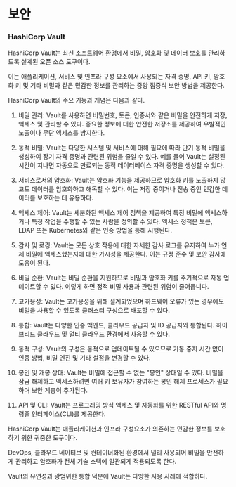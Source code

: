 보안
===

### HashiCorp Vault

HashiCorp Vault는 최신 소프트웨어 환경에서 비밀, 암호화 및 데이터 보호를 관리하도록 설계된 오픈 소스 도구이다. 

이는 애플리케이션, 서비스 및 인프라 구성 요소에서 사용되는 자격 증명, API 키, 암호화 키 및 기타 비밀과 같은 민감한 정보를 관리하는 중앙 집중식 보안 방법을 제공한다.

HashiCorp Vault의 주요 기능과 개념은 다음과 같다.


1. 비밀 관리: Vault를 사용하면 비밀번호, 토큰, 인증서와 같은 비밀을 안전하게 저장, 액세스 및 관리할 수 있다. 중요한 정보에 대한 안전한 저장소를 제공하여 우발적인 노출이나 무단 액세스를 방지한다.

2. 동적 비밀: Vault는 다양한 시스템 및 서비스에 대해 필요에 따라 단기 동적 비밀을 생성하여 장기 자격 증명과 관련된 위험을 줄일 수 있다. 예를 들어 Vault는 설정된 시간이 지나면 자동으로 만료되는 동적 데이터베이스 자격 증명을 생성할 수 있다.

3. 서비스로서의 암호화: Vault는 암호화 기능을 제공하므로 암호화 키를 노출하지 않고도 데이터를 암호화하고 해독할 수 있다. 이는 저장 중이거나 전송 중인 민감한 데이터를 보호하는 데 유용하다.

4. 액세스 제어: Vault는 세분화된 액세스 제어 정책을 제공하여 특정 비밀에 액세스하거나 특정 작업을 수행할 수 있는 사람을 정의할 수 있다. 액세스 정책은 토큰, LDAP 또는 Kubernetes와 같은 인증 방법을 통해 시행된다.

5. 감사 및 로깅: Vault는 모든 상호 작용에 대한 자세한 감사 로그를 유지하여 누가 언제 비밀에 액세스했는지에 대한 가시성을 제공한다. 이는 규정 준수 및 보안 감사에 도움이 된다.

6. 비밀 순환: Vault는 비밀 순환을 지원하므로 비밀과 암호화 키를 주기적으로 자동 업데이트할 수 있다. 이렇게 하면 정적 비밀 사용과 관련된 위험이 줄어듭니다.

7. 고가용성: Vault는 고가용성을 위해 설계되었으며 하드웨어 오류가 있는 경우에도 비밀을 사용할 수 있도록 클러스터 구성으로 배포할 수 있다.

8. 통합: Vault는 다양한 인증 백엔드, 클라우드 공급자 및 ID 공급자와 통합된다. 하이브리드 클라우드 및 멀티 클라우드 환경에서 사용할 수 있다.

9. 동적 구성: Vault의 구성은 동적으로 업데이트될 수 있으므로 가동 중지 시간 없이 인증 방법, 비밀 엔진 및 기타 설정을 변경할 수 있다.

10. 봉인 및 개봉 상태: Vault는 비밀에 접근할 수 없는 "봉인" 상태일 수 있다. 비밀을 잠금 해제하고 액세스하려면 여러 키 보유자가 참여하는 봉인 해제 프로세스가 필요하며 보안 계층이 추가된다.

11. API 및 CLI: Vault는 프로그래밍 방식 액세스 및 자동화를 위한 RESTful API와 명령줄 인터페이스(CLI)를 제공한다.

HashiCorp Vault는 애플리케이션과 인프라 구성요소가 의존하는 민감한 정보를 보호하기 위한 귀중한 도구이다. 

DevOps, 클라우드 네이티브 및 컨테이너화된 환경에서 널리 사용되어 비밀을 안전하게 관리하고 암호화가 전체 기술 스택에 일관되게 적용되도록 한다. 

Vault의 유연성과 광범위한 통합 덕분에 Vault는 다양한 사용 사례에 적합하다.
